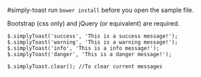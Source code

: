 #simply-toast
run `bower install` before you open the sample file.

Bootstrap (css only) and jQuery (or equivalent) are required.

```
$.simplyToast('success', 'This is a success message!');
$.simplyToast('warning', 'This is a warning message!');
$.simplyToast('info', 'This is a info message!');
$.simplyToast('danger', 'This is a danger message!');

$.simplyToast.clear(); //To clear current messages
```